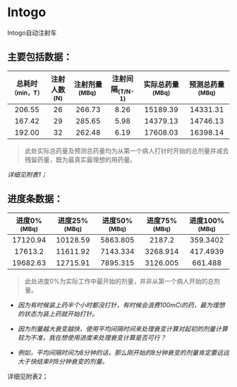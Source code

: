 # Intogo
Intogo自动注射车


## 主要包括数据：

| 总耗时<sub> （min，T）</sub> | 注射人数<sub>(N)</sub> | 注射剂量<sub>(MBq) </sub> | 注射间隔<sub>(T/N-1)</sub> | 实际总药量<sub>(MBq)</sub> | 预测总药量<sub>(MBq)</sub> |
| :--------------------------: | :--------------------: | :-----------------------: | :------------------------: | :------------------------: | :------------------------: |
|            206.55            |           26           |          266.73           |            8.26            |          15189.39          |          14331.31          |
|            167.42            |           29           |          285.65           |            5.98            |          14379.13          |          14746.13          |
|            192.00            |           32           |          262.48           |            6.19            |          17608.03          |          16398.14          |

>此处实际总药量及预测总药量均为从第一个病人打针时开始的总剂量并减去残留药量，既为最真实最理想的用药量。

*详细见附表1；*

## 进度条数据：

| 进度0%<sub>(MBq) </sub> | 进度25%<sub>(MBq) </sub> | 进度50%<sub>(MBq) </sub> | 进度75%<sub>(MBq) </sub> | 进度100%<sub>(MBq) </sub> |
| :---------------------: | :----------------------: | :----------------------: | :----------------------: | :-----------------------: |
|        17120.94         |         10128.59         |         5863.805         |          2187.2          |         359.3402          |
|         17613.2         |         11611.92         |         7143.334         |         3268.914         |         417.4939          |
|        19682.63         |         12715.91         |         7895.315         |         3126.005         |          661.488          |

>此处进度0%为实际工作中最开始的剂量，并非从第一个病人开始的总剂量。  

- *因为有时候装上药半个小时都没打针，有时候会浪费100mCi的药，最为理想的状态为装上药就开始打针。*

- *因为剂量越大衰变越快，使用平均间隔时间来处理衰变计算对起初的剂量计算较为不准，我在想使用进度来处理衰变计算是否可行？*
- *例如，平均间隔时间为8分钟的话，那么刚开始的8分钟衰变的剂量肯定要远远大于快结束时8分钟衰变的剂量。*

详细见附表2；

## 





